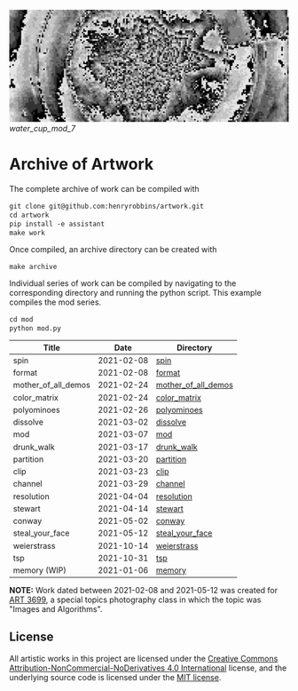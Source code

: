 ![banner](banner.png)
*water_cup_mod_7*

# Archive of Artwork

The complete archive of work can be compiled with

```
git clone git@github.com:henryrobbins/artwork.git
cd artwork
pip install -e assistant
make work
```

Once compiled, an archive directory can be created with

```
make archive
```

Individual series of work can be compiled by navigating to the corresponding
directory and running the python script. This example compiles the mod series.

```
cd mod
python mod.py
```

| Title               | Date       | Directory                                  |
|---------------------|------------|--------------------------------------------|
| spin                | 2021-02-08 | [spin](spin)                               |
| format              | 2021-02-08 | [format](format)                           |
| mother_of_all_demos | 2021-02-24 | [mother_of_all_demos](mother_of_all_demos) |
| color_matrix        | 2021-02-24 | [color_matrix](color_matrix)               |
| polyominoes         | 2021-02-26 | [polyominoes](polyominoes)                 |
| dissolve            | 2021-03-02 | [dissolve](dissolve)                       |
| mod                 | 2021-03-07 | [mod](mod)                                 |
| drunk_walk          | 2021-03-17 | [drunk_walk](drunk_walk)                   |
| partition           | 2021-03-20 | [partition](partition)                     |
| clip                | 2021-03-23 | [clip](clip)                               |
| channel             | 2021-03-29 | [channel](channel)                         |
| resolution          | 2021-04-04 | [resolution](resolution)                   |
| stewart             | 2021-04-14 | [stewart](stewart)                         |
| conway              | 2021-05-02 | [conway](conway)                           |
| steal_your_face     | 2021-05-12 | [steal_your_face](steal_your_face)         |
| weierstrass         | 2021-10-14 | [weierstrass](weierstrass)                 |
| tsp                 | 2021-10-31 | [tsp](tsp)                                 |
| memory (WIP)        | 2021-01-06 | [memory](memory)                           |

**NOTE:** Work dated between 2021-02-08 and 2021-05-12 was created for
[ART 3699](https://classes.cornell.edu/browse/roster/SP21/class/ART/3699), a
special topics photography class in which the topic was "Images and Algorithms".

## License

All artistic works in this project are licensed under the [Creative Commons Attribution-NonCommercial-NoDerivatives 4.0 International](https://creativecommons.org/licenses/by-nc-nd/4.0/) license, and the underlying source code is licensed
under the [MIT license](LICENSE.md).
